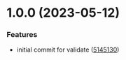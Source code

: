 # 1.0.0 (2023-05-12)


### Features

* initial commit for validate ([5145130](https://github.com/byteshard/validate/commit/5145130994dddc9523b648a3774ea80fd3ad9a7b))
